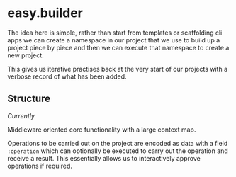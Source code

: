 # easy.builder

The idea here is simple, rather than start from templates or scaffolding cli
apps we can create a namespace in our project that we use to build up a project
piece by piece and then we can execute that namespace to create a new project.

This gives us iterative practises back at the very start of our projects with a
verbose record of what has been added.

## Structure

_Currently_

Middleware oriented core functionality with a large context map.

Operations to be carried out on the project are encoded as data with a field
`:operation` which can optionally be executed to carry out the operation and
receive a result. This essentially allows us to interactively approve operations
if required.
